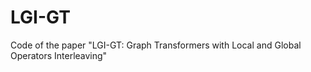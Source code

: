 # LGI-GT
Code of the paper "LGI-GT: Graph Transformers with Local and Global Operators Interleaving"
